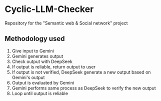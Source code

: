# Cyclic-LLM-Checker
Repository for the "Semantic web &amp; Social network" project

## Methodology used
1. Give input to Gemini
2. Gemini generates output
3. Check output with DeepSeek
4. If output is reliable, return output to user
5. If output is not verified, DeepSeek generate a new output based on Gemini's output
6. Output is evaluated by Gemini
7. Gemini performs same process as DeepSeek to verify the new output
8. Loop until output is reliable
